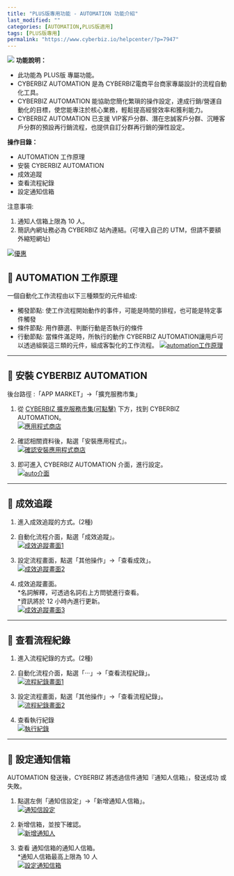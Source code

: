 ```yaml
---
title: "PLUS版專用功能 - AUTOMATION 功能介紹"
last_modified: ""
categories: [AUTOMATION,PLUS版適用]
tags: [PLUS版專用]
permalink: "https://www.cyberbiz.io/helpcenter/?p=7947"
---
```


![](https://www.cyberbiz.io/helpcenter/wp-content/uploads/PLUS版3.png)
**功能說明：**  

* 此功能為 PLUS版 專屬功能。
* CYBERBIZ AUTOMATION 是為 CYBERBIZ電商平台商家專屬設計的流程自動化工具。 
* CYBERBIZ AUTOMATION 能協助您簡化繁瑣的操作設定，達成行銷/營運自動化的目標，使您能專注於核心業務，輕鬆提高經營效率和獲利能力。 
* CYBERBIZ AUTOMATION 已支援 VIP客戶分群、潛在忠誠客戶分群、沉睡客戶分群的預設再行銷流程，也提供自訂分群再行銷的彈性設定。

**操作目錄：**

* AUTOMATION 工作原理
* 安裝 CYBERBIZ AUTOMATION
* 成效追蹤
* 查看流程紀錄
* 設定通知信箱

注意事項:  

1. 通知人信箱上限為 10 人。
2. 簡訊內網址務必為 CYBERBIZ 站內連結。(可埋入自己的 UTM，但請不要額外縮短網址)


[![優惠](https://www.cyberbiz.io/support/wp-content/uploads/Automation-功能介紹23.png)](https://docs.google.com/document/d/1aZfPEpVDc4ZjrA9HrTwnb5xJwwtx5veh/edit?rtpof=true&sd=true)

## 📌 AUTOMATION 工作原理


一個自動化工作流程由以下三種類型的元件組成:

* 觸發節點: 使工作流程開始動作的事件，可能是時間的排程，也可能是特定事件觸發
* 條件節點: 用作篩選、判斷行動是否執行的條件
* 行動節點: 當條件滿足時，所執行的動作
CYBERBIZ AUTOMATION讓用戶可以透過組裝這三類的元件，組成客製化的工作流程。
[![automation工作原理](https://www.cyberbiz.io/support/wp-content/uploads/Automation-功能介紹01.png)](https://www.cyberbiz.io/support/wp-content/uploads/Automation-功能介紹01.png)

* * *

## 📌 安裝 CYBERBIZ AUTOMATION


後台路徑 :「APP MARKET」→「擴充服務市集」  


1. 從 [CYBERBIZ 擴充服務市集(可點擊)](https://appmarket.cyberbiz.io/application/d33112fa-abb6-4acb-8a80-5b06fb2e62bc) 下方，找到 CYBERBIZ AUTOMATION。  
[![應用程式商店](https://www.cyberbiz.io/support/wp-content/uploads/Automation-功能介紹02.png)](https://www.cyberbiz.io/support/wp-content/uploads/Automation-功能介紹02.png)



2. 確認相關資料後，點選「安裝應用程式」。  
[![確認安裝應用程式商店](https://www.cyberbiz.io/support/wp-content/uploads/Automation-功能介紹03.png)](https://www.cyberbiz.io/support/wp-content/uploads/Automation-功能介紹03.png)



3. 即可進入 CYBERBIZ AUTOMATION 介面，進行設定。  
[![auto介面](https://www.cyberbiz.io/support/wp-content/uploads/Automation-功能介紹04.png)](https://www.cyberbiz.io/support/wp-content/uploads/Automation-功能介紹04.png)



* * *

## 📌 成效追蹤



1. 進入成效追蹤的方式。(2種) 
1. 自動化流程介面，點選「成效追蹤」。  
[![成效追蹤畫面1](https://www.cyberbiz.io/support/wp-content/uploads/Automation-功能介紹14.png)](https://www.cyberbiz.io/support/wp-content/uploads/Automation-功能介紹14.png)

2. 設定流程畫面，點選「其他操作」→「查看成效」。  
[![成效追蹤畫面2](https://www.cyberbiz.io/support/wp-content/uploads/Automation-功能介紹15.png)](https://www.cyberbiz.io/support/wp-content/uploads/Automation-功能介紹15.png)

2. 成效追蹤畫面。  
*名詞解釋，可透過名詞右上方問號進行查看。   
*資訊將於 12 小時內進行更新。  
[![成效追蹤畫面3](https://www.cyberbiz.io/support/wp-content/uploads/Automation-功能介紹16.png)](https://www.cyberbiz.io/support/wp-content/uploads/Automation-功能介紹16.png)

* * *

## 📌 查看流程紀錄



1. 進入流程紀錄的方式。(2種) 
1. 自動化流程介面，點選「···」→「查看流程紀錄」。  
[![流程紀錄畫面1](https://www.cyberbiz.io/support/wp-content/uploads/Automation-功能介紹17.png)](https://www.cyberbiz.io/support/wp-content/uploads/Automation-功能介紹17.png)

2. 設定流程畫面，點選「其他操作」→「查看流程紀錄」。  
[![流程紀錄畫面2](https://www.cyberbiz.io/support/wp-content/uploads/Automation-功能介紹18.png)](https://www.cyberbiz.io/support/wp-content/uploads/Automation-功能介紹18.png)

2. 查看執行紀錄  
[![執行紀錄](https://www.cyberbiz.io/support/wp-content/uploads/Automation-功能介紹19.png)](https://www.cyberbiz.io/support/wp-content/uploads/Automation-功能介紹19.png)

* * *

## 📌 設定通知信箱



AUTOMATION 發送後，CYBERBIZ 將透過信件通知『通知人信箱』，發送成功 或 失敗。




1. 點選左側「通知信設定」→「新增通知人信箱」。  
[![通知信設定](https://www.cyberbiz.io/support/wp-content/uploads/Automation-功能介紹20.png)](https://www.cyberbiz.io/support/wp-content/uploads/Automation-功能介紹20.png)



2. 新增信箱，並按下確認。  
[![新增通知人](https://www.cyberbiz.io/support/wp-content/uploads/Automation-功能介紹21.png)](https://www.cyberbiz.io/support/wp-content/uploads/Automation-功能介紹21.png)



3. 查看 通知信箱的通知人信箱。  
*通知人信箱最高上限為 10 人  
[![設定通知信箱](https://www.cyberbiz.io/support/wp-content/uploads/Automation-功能介紹22.png)](https://www.cyberbiz.io/support/wp-content/uploads/Automation-功能介紹22.png)



